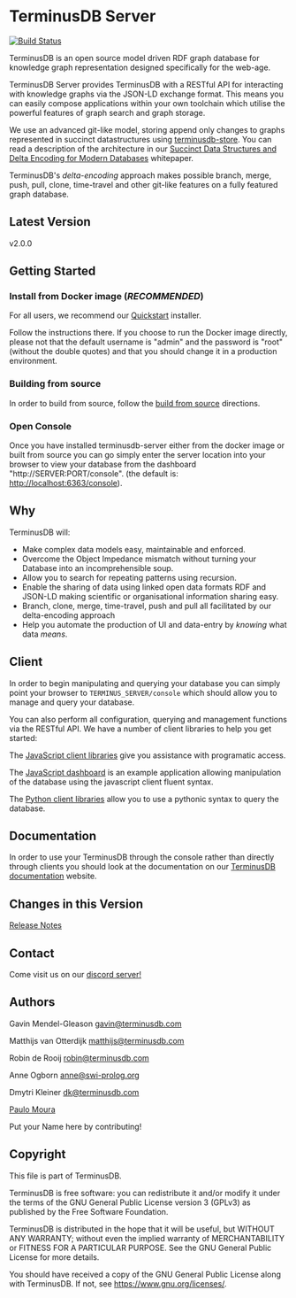 # TerminusDB Server

[![Build Status](https://travis-ci.com/terminusdb/terminusdb-server.svg?branch=master)](https://travis-ci.com/terminusdb/terminusdb-server)

TerminusDB is an open source model driven RDF graph database for
knowledge graph representation designed specifically for the web-age.

TerminusDB Server provides TerminusDB with a RESTful API for interacting
with knowledge graphs via the JSON-LD exchange format. This means you
can easily compose applications within your own toolchain which
utilise the powerful features of graph search and graph storage.

We use an advanced git-like model, storing append only changes to
graphs represented in succinct datastructures using
[terminusdb-store](https://github.com/terminusdb/terminusdb-store). You
can read a description of the architecture in our [Succinct Data Structures and Delta Encoding for Modern Databases](docs/whitepaper/terminusdb.pdf)
whitepaper.

TerminusDB's *delta-encoding* approach makes possible branch, merge,
push, pull, clone, time-travel and other git-like features on a fully
featured graph database.

## Latest Version

v2.0.0

## Getting Started

### Install from Docker image (*RECOMMENDED*)

For all users, we recommend our [Quickstart](https://github.com/terminusdb/terminusdb-quickstart) installer.

Follow the instructions there. If you choose to run the Docker image directly, please not that
the default username is "admin" and the password is "root" (without the double quotes) and that you should change it in a
production environment.

### Building from source

In order to build from source, follow the [build from source](docs/BUILD.md) directions.

### Open Console

Once you have installed terminusdb-server either from the docker image or built from source you can go simply enter the server location into your browser to view your database from the dashboard "http://SERVER:PORT/console". (the default is: [http://localhost:6363/console](http://localhost:6363/console)).

## Why

TerminusDB will:

* Make complex data models easy, maintainable and enforced.
* Overcome the Object Impedance mismatch without turning your Database into an incomprehensible soup.
* Allow you to search for repeating patterns using recursion.
* Enable the sharing of data using linked open data formats RDF and JSON-LD making scientific or organisational information sharing easy.
* Branch, clone, merge, time-travel, push and pull all facilitated by our delta-encoding approach
* Help you automate the production of UI and data-entry by *knowing* what data *means*.

## Client

In order to begin manipulating and querying your database you can
simply point your browser to `TERMINUS_SERVER/console` which should
allow you to manage and query your database.

You can also perform all configuration, querying and management
functions via the RESTful API. We have a number of client libraries to
help you get started:

The [JavaScript client libraries](https://github.com/terminusdb/terminus-client) give you
assistance with programatic access.

The [JavaScript dashboard](https://github.com/terminusdb/terminus-dashboard) is an example
application allowing manipulation of the database using the javascript client fluent syntax.

The [Python client libraries](https://github.com/terminusdb/terminus-client-python) allow
you to use a pythonic syntax to query the database.

## Documentation

In order to use your TerminusDB through the console rather than
directly through clients you should look at the documentation on our
[TerminusDB documentation](https://terminusdb.com/docs/) website.

## Changes in this Version

[Release Notes](RELEASE_NOTES.md)

## Contact

Come visit us on our [discord server!](https://discord.gg/yTJKAma)

## Authors

Gavin Mendel-Gleason <gavin@terminusdb.com>

Matthijs van Otterdijk <matthijs@terminusdb.com>

Robin de Rooij <robin@terminusdb.com>

Anne Ogborn <anne@swi-prolog.org>

Dmytri Kleiner <dk@terminusdb.com>

[Paulo Moura](https://github.com/pmoura)

Put your Name here by contributing!

## Copyright

This file is part of TerminusDB.

TerminusDB is free software: you can redistribute it and/or modify
it under the terms of the GNU General Public License version 3 (GPLv3) as published by
the Free Software Foundation.

TerminusDB is distributed in the hope that it will be useful,
but WITHOUT ANY WARRANTY; without even the implied warranty of
MERCHANTABILITY or FITNESS FOR A PARTICULAR PURPOSE.  See the
GNU General Public License for more details.

You should have received a copy of the GNU General Public License
along with TerminusDB.  If not, see <https://www.gnu.org/licenses/>.
